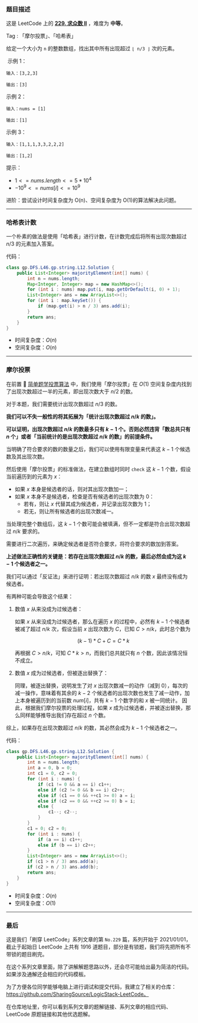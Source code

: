 ### 题目描述

这是 LeetCode 上的 **[229. 求众数 II](https://leetcode-cn.com/problems/majority-element-ii/solution/gong-shui-san-xie-noxiang-xin-ke-xue-xi-ws0rj/)** ，难度为 **中等**。



Tag : 「摩尔投票」、「哈希表」

给定一个大小为 `n` 的整数数组，找出其中所有出现超过 `⌊ n/3 ⌋` 次的元素。

 示例 1：
```
输入：[3,2,3]

输出：[3]
```
示例 2：
```
输入：nums = [1]

输出：[1]
```
示例 3：
```
输入：[1,1,1,3,3,2,2,2]

输出：[1,2]
```

提示：
* $1 <= nums.length <= 5 * 10^4$
* $-10^9 <= nums[i] <= 10^9$


进阶：尝试设计时间复杂度为 O(n)、空间复杂度为 O(1)的算法解决此问题。

---

### 哈希表计数

一个朴素的做法是使用「哈希表」进行计数，在计数完成后将所有出现次数超过 $n / 3$ 的元素加入答案。

代码：
```Java
class gp.DFS.L46.gp.string.L12.Solution {
    public List<Integer> majorityElement(int[] nums) {
        int n = nums.length;
        Map<Integer, Integer> map = new HashMap<>();    
        for (int i : nums) map.put(i, map.getOrDefault(i, 0) + 1);
        List<Integer> ans = new ArrayList<>();
        for (int i : map.keySet()) {
            if (map.get(i) > n / 3) ans.add(i);
        }
        return ans;
    }
}
```
* 时间复杂度：$O(n)$
* 空间复杂度：$O(n)$

---

### 摩尔投票

在前置 🧀 [简单题学投票算法](https://mp.weixin.qq.com/s?__biz=MzU4NDE3MTEyMA==&mid=2247488987&idx=1&sn=6087b1909fea1d24f15353515eee8d93&chksm=fd9cbec4caeb37d235ccad8d59724177784036a60525fa5e7b738267e9a84a572b1545528391&token=1288276346&lang=zh_CN#rd) 中，我们使用「摩尔投票」在 $O(1)$ 空间复杂度内找到了出现次数超过一半的元素，即出现次数大于 $n / 2$ 的数。

对于本题，我们需要统计出现次数超过 $n / 3$ 的数。

**我们可以不失一般性的将其拓展为「统计出现次数超过 $n / k$ 的数」。**

**可以证明，出现次数超过 $n / k$ 的数最多只有 $k - 1$ 个。否则必然违背「数总共只有 $n$ 个」或者「当前统计的是出现次数超过 $n / k$ 的数」的前提条件。**

当明确了符合要求的数的数量之后，我们可以使用有限变量来代表这 $k - 1$ 个候选数及其出现次数。

然后使用「摩尔投票」的标准做法，在建立数组时同时 `check` 这 $k - 1$ 个数，假设当前遍历到的元素为 $x$：

* 如果 $x$ 本身是候选者的话，则对其出现次数加一；
* 如果 $x$ 本身不是候选者，检查是否有候选者的出现次数为 $0$：
    * 若有，则让 $x$ 代替其成为候选者，并记录出现次数为 $1$；
    * 若无，则让所有候选者的出现次数减一。

当处理完整个数组后，这 $k - 1$ 个数可能会被填满，但不一定都是符合出现次数超过 $n / k$ 要求的。

需要进行二次遍历，来确定候选者是否符合要求，将符合要求的数加到答案。

**上述做法正确性的关键是：若存在出现次数超过 $n / k$ 的数，最后必然会成为这 $k - 1$ 个候选者之一。**

我们可以通过「反证法」来进行证明：若出现次数超过 $n / k$ 的数 $x$ 最终没有成为候选者。

有两种可能会导致这个结果：

1. 数值 $x$ 从来没成为过候选者：
  
   如果 $x$ 从来没成为过候选者，那么在遍历 $x$ 的过程中，必然有 $k - 1$ 个候选者被减了超过 $n / k$ 次，假设当前 $x$ 出现次数为 $C$，已知 $C > n / k$，此时总个数为
   
   $$
    (k - 1) * C + C = C * k
   $$

    再根据 $C > n / k$，可知 $C * k > n$，而我们总共就只有 $n$ 个数，因此该情况恒不成立。

2. 数值 $x$ 成为过候选者，但被逐出替换了：
  
    同理，被逐出替换，说明发生了对 $x$ 出现次数减一的动作（减到 $0$），每次的减一操作，意味着有其余的 $k - 2$ 个候选者的出现次数也发生了减一动作，加上本身被遍历到的当前数 $num[i]$，共有 $k - 1$ 个数字的和 $x$ 被一同统计。
    因此，根据我们摩尔投票的处理过程，如果 $x$ 成为过候选者，并被逐出替换，那么同样能够推导出我们存在超过 $n$ 个数。

综上，如果存在出现次数超过 $n / k$ 的数，其必然会成为 $k - 1$ 个候选者之一。

代码：
```Java
class gp.DFS.L46.gp.string.L12.Solution {
    public List<Integer> majorityElement(int[] nums) {
        int n = nums.length;
        int a = 0, b = 0;
        int c1 = 0, c2 = 0;
        for (int i : nums) {
            if (c1 != 0 && a == i) c1++;
            else if (c2 != 0 && b == i) c2++;
            else if (c1 == 0 && ++c1 >= 0) a = i;
            else if (c2 == 0 && ++c2 >= 0) b = i;
            else {
                c1--; c2--;
            }
        }
        c1 = 0; c2 = 0;
        for (int i : nums) {
            if (a == i) c1++;
            else if (b == i) c2++;
        }
        List<Integer> ans = new ArrayList<>();
        if (c1 > n / 3) ans.add(a);
        if (c2 > n / 3) ans.add(b);
        return ans;
    }
}
```
* 时间复杂度：$O(n)$
* 空间复杂度：$O(1)$

---

### 最后

这是我们「刷穿 LeetCode」系列文章的第 `No.229` 篇，系列开始于 2021/01/01，截止于起始日 LeetCode 上共有 1916 道题目，部分是有锁题，我们将先把所有不带锁的题目刷完。

在这个系列文章里面，除了讲解解题思路以外，还会尽可能给出最为简洁的代码。如果涉及通解还会相应的代码模板。

为了方便各位同学能够电脑上进行调试和提交代码，我建立了相关的仓库：https://github.com/SharingSource/LogicStack-LeetCode。

在仓库地址里，你可以看到系列文章的题解链接、系列文章的相应代码、LeetCode 原题链接和其他优选题解。

